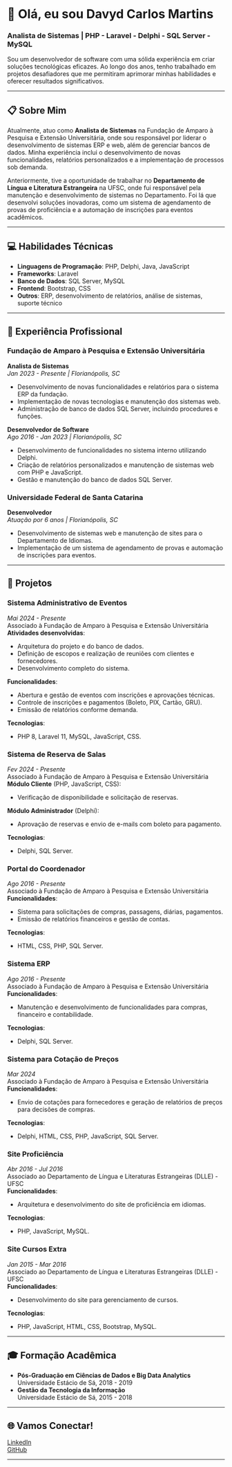 # 👋 Olá, eu sou Davyd Carlos Martins

### Analista de Sistemas | PHP - Laravel - Delphi - SQL Server - MySQL

Sou um desenvolvedor de software com uma sólida experiência em criar soluções tecnológicas eficazes. Ao longo dos anos, tenho trabalhado em projetos desafiadores que me permitiram aprimorar minhas habilidades e oferecer resultados significativos.

---

## 📋 Sobre Mim

Atualmente, atuo como **Analista de Sistemas** na Fundação de Amparo à Pesquisa e Extensão Universitária, onde sou responsável por liderar o desenvolvimento de sistemas ERP e web, além de gerenciar bancos de dados. Minha experiência inclui o desenvolvimento de novas funcionalidades, relatórios personalizados e a implementação de processos sob demanda.

Anteriormente, tive a oportunidade de trabalhar no **Departamento de Língua e Literatura Estrangeira** na UFSC, onde fui responsável pela manutenção e desenvolvimento de sistemas no Departamento. Foi lá que desenvolvi soluções inovadoras, como um sistema de agendamento de provas de proficiência e a automação de inscrições para eventos acadêmicos.

---

## 💻 Habilidades Técnicas

- **Linguagens de Programação**: PHP, Delphi, Java, JavaScript
- **Frameworks**: Laravel
- **Banco de Dados**: SQL Server, MySQL
- **Frontend**: Bootstrap, CSS
- **Outros**: ERP, desenvolvimento de relatórios, análise de sistemas, suporte técnico

---

## 🏢 Experiência Profissional

### Fundação de Amparo à Pesquisa e Extensão Universitária
**Analista de Sistemas**  
_Jan 2023 - Presente | Florianópolis, SC_  
- Desenvolvimento de novas funcionalidades e relatórios para o sistema ERP da fundação.
- Implementação de novas tecnologias e manutenção dos sistemas web.
- Administração de banco de dados SQL Server, incluindo procedures e funções.

**Desenvolvedor de Software**  
_Ago 2016 - Jan 2023 | Florianópolis, SC_  
- Desenvolvimento de funcionalidades no sistema interno utilizando Delphi.
- Criação de relatórios personalizados e manutenção de sistemas web com PHP e JavaScript.
- Gestão e manutenção do banco de dados SQL Server.

### Universidade Federal de Santa Catarina
**Desenvolvedor**  
_Atuação por 6 anos | Florianópolis, SC_  
- Desenvolvimento de sistemas web e manutenção de sites para o Departamento de Idiomas.
- Implementação de um sistema de agendamento de provas e automação de inscrições para eventos.

---

## 📝 Projetos

### Sistema Administrativo de Eventos
_Mai 2024 - Presente_  
Associado à Fundação de Amparo à Pesquisa e Extensão Universitária  
**Atividades desenvolvidas**:
- Arquitetura do projeto e do banco de dados.
- Definição de escopos e realização de reuniões com clientes e fornecedores.
- Desenvolvimento completo do sistema.

**Funcionalidades**:
- Abertura e gestão de eventos com inscrições e aprovações técnicas.
- Controle de inscrições e pagamentos (Boleto, PIX, Cartão, GRU).
- Emissão de relatórios conforme demanda.

**Tecnologias**:
- PHP 8, Laravel 11, MySQL, JavaScript, CSS.

### Sistema de Reserva de Salas
_Fev 2024 - Presente_  
Associado à Fundação de Amparo à Pesquisa e Extensão Universitária  
**Módulo Cliente** (PHP, JavaScript, CSS):
- Verificação de disponibilidade e solicitação de reservas.

**Módulo Administrador** (Delphi):
- Aprovação de reservas e envio de e-mails com boleto para pagamento.

**Tecnologias**:
- Delphi, SQL Server.

### Portal do Coordenador
_Ago 2016 - Presente_  
Associado à Fundação de Amparo à Pesquisa e Extensão Universitária  
**Funcionalidades**:
- Sistema para solicitações de compras, passagens, diárias, pagamentos.
- Emissão de relatórios financeiros e gestão de contas.

**Tecnologias**:
- HTML, CSS, PHP, SQL Server.

### Sistema ERP
_Ago 2016 - Presente_  
Associado à Fundação de Amparo à Pesquisa e Extensão Universitária  
**Funcionalidades**:
- Manutenção e desenvolvimento de funcionalidades para compras, financeiro e contabilidade.

**Tecnologias**:
- Delphi, SQL Server.

### Sistema para Cotação de Preços
_Mar 2024_  
Associado à Fundação de Amparo à Pesquisa e Extensão Universitária  
**Funcionalidades**:
- Envio de cotações para fornecedores e geração de relatórios de preços para decisões de compras.

**Tecnologias**:
- Delphi, HTML, CSS, PHP, JavaScript, SQL Server.

### Site Proficiência
_Abr 2016 - Jul 2016_  
Associado ao Departamento de Língua e Literaturas Estrangeiras (DLLE) - UFSC  
**Funcionalidades**:
- Arquitetura e desenvolvimento do site de proficiência em idiomas.

**Tecnologias**:
- PHP, JavaScript, MySQL.

### Site Cursos Extra
_Jan 2015 - Mar 2016_  
Associado ao Departamento de Língua e Literaturas Estrangeiras (DLLE) - UFSC  
**Funcionalidades**:
- Desenvolvimento do site para gerenciamento de cursos.

**Tecnologias**:
- PHP, JavaScript, HTML, CSS, Bootstrap, MySQL.

---

## 🎓 Formação Acadêmica

- **Pós-Graduação em Ciências de Dados e Big Data Analytics**  
  Universidade Estácio de Sá, 2018 - 2019
- **Gestão da Tecnologia da Informação**  
  Universidade Estácio de Sá, 2015 - 2018

---

## 🌐 Vamos Conectar!

[LinkedIn](https://www.linkedin.com/in/davydmartins/)  
[GitHub](https://github.com/davydcm)

---
